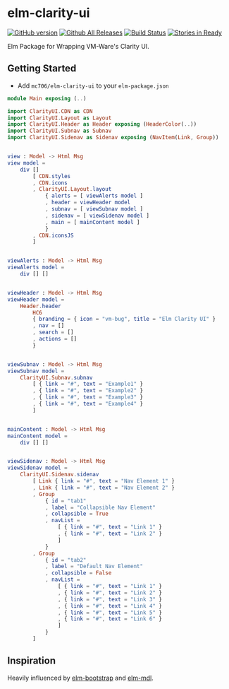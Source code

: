 # elm-clarity-ui
[![GitHub version](https://badge.fury.io/gh/mc706%2Felm-clarity-ui.svg)](https://badge.fury.io/gh/mc706%2Felm-clarity-ui)
[![Github All Releases](https://img.shields.io/github/downloads/mc706/elm-clarity-ui/total.svg)]()
[![Build Status](https://travis-ci.org/mc706/elm-clarity-ui.svg?branch=master)](https://travis-ci.org/mc706/elm-clarity-ui)
[![Stories in Ready](https://badge.waffle.io/mc706/elm-clarity-ui.png?label=ready&title=Ready)](https://waffle.io/mc706/elm-clarity-ui?utm_source=badge)

Elm Package for Wrapping VM-Ware's Clarity UI. 

## Getting Started

* Add `mc706/elm-clarity-ui` to your `elm-package.json`

```elm
module Main exposing (..)

import ClarityUI.CDN as CDN
import ClarityUI.Layout as Layout
import ClarityUI.Header as Header exposing (HeaderColor(..))
import ClarityUI.Subnav as Subnav
import ClarityUI.Sidenav as Sidenav exposing (NavItem(Link, Group))


view : Model -> Html Msg
view model =
    div []
        [ CDN.styles
        , CDN.icons
        , ClarityUI.Layout.layout
            { alerts = [ viewAlerts model ]
            , header = viewHeader model
            , subnav = [ viewSubnav model ]
            , sidenav = [ viewSidenav model ]
            , main = [ mainContent model ]
            }
        , CDN.iconsJS
        ]


viewAlerts : Model -> Html Msg
viewAlerts model =
    div [] []


viewHeader : Model -> Html Msg
viewHeader model =
    Header.header
        HC6
        { branding = { icon = "vm-bug", title = "Elm Clarity UI" }
        , nav = []
        , search = []
        , actions = []
        }


viewSubnav : Model -> Html Msg
viewSubnav model =
    ClarityUI.Subnav.subnav
        [ { link = "#", text = "Example1" }
        , { link = "#", text = "Example2" }
        , { link = "#", text = "Example3" }
        , { link = "#", text = "Example4" }
        ]


mainContent : Model -> Html Msg
mainContent model =
    div [] []


viewSidenav : Model -> Html Msg
viewSidenav model =
    ClarityUI.Sidenav.sidenav
        [ Link { link = "#", text = "Nav Element 1" }
        , Link { link = "#", text = "Nav Element 2" }
        , Group
            { id = "tab1"
            , label = "Collapsible Nav Element"
            , collapsible = True
            , navList =
                [ { link = "#", text = "Link 1" }
                , { link = "#", text = "Link 2" }
                ]
            }
        , Group
            { id = "tab2"
            , label = "Default Nav Element"
            , collapsible = False
            , navList =
                [ { link = "#", text = "Link 1" }
                , { link = "#", text = "Link 2" }
                , { link = "#", text = "Link 3" }
                , { link = "#", text = "Link 4" }
                , { link = "#", text = "Link 5" }
                , { link = "#", text = "Link 6" }
                ]
            }
        ]

```

## Inspiration
Heavily influenced by [elm-bootstrap](http://elm-bootstrap.info/) and [elm-mdl](https://debois.github.io/elm-mdl/).



